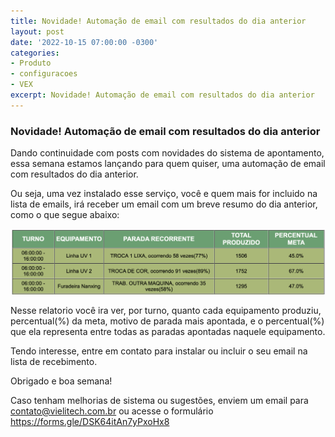 ```yaml
---
title: Novidade! Automação de email com resultados do dia anterior 
layout: post
date: '2022-10-15 07:00:00 -0300'
categories:
- Produto
- configuracoes
- VEX
excerpt: Novidade! Automação de email com resultados do dia anterior
---
```


### Novidade! Automação de email com resultados do dia anterior

Dando continuidade com posts com novidades do sistema de apontamento, essa semana estamos lançando para quem quiser, uma automação de email com resultados do dia anterior.

Ou seja, uma vez instalado esse serviço, você e quem mais for incluido na lista de emails, irá receber um email com um breve resumo do dia anterior, como o que segue abaixo:

![email_resumo_diario.png](/assets/email_resumo_diario.png "E-mail com resumo diario")

Nesse relatorio você ira ver, por turno, quanto cada equipamento produziu, percentual(%) da meta, motivo de parada mais apontada, e o percentual(%) que ela representa entre todas as paradas apontadas naquele equipamento.

Tendo interesse, entre em contato para instalar ou incluir o seu email na lista de recebimento.

Obrigado e boa semana!


Caso tenham melhorias de sistema ou sugestões, enviem um email para contato@vielitech.com.br ou acesse o formulário https://forms.gle/DSK64itAn7yPxoHx8